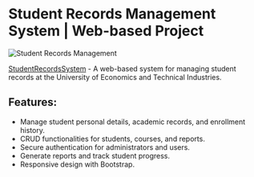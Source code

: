 # Student Records Management System | Web-based Project

![Student Records Management](https://![images](https://github.com/user-attachments/assets/73c774d6-5063-43cb-8e4d-c245983d672a)
)

[StudentRecordsSystem](https://https://github.com/VanHau2708/DoAn1) - A web-based system for managing student records at the University of Economics and Technical Industries.

## Features:
- Manage student personal details, academic records, and enrollment history.
- CRUD functionalities for students, courses, and reports.
- Secure authentication for administrators and users.
- Generate reports and track student progress.
- Responsive design with Bootstrap.
